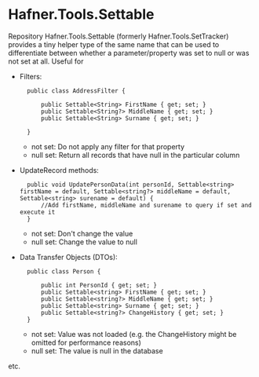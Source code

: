 # Hafner.Tools.Settable
Repository Hafner.Tools.Settable (formerly Hafner.Tools.SetTracker) provides a tiny helper type of the same name that can be used to differentiate between whether a parameter/property was set to null or was not set at all. Useful for 

* Filters: 

        public class AddressFilter {

            public Settable<String> FirstName { get; set; }
            public Settable<String?> MiddleName { get; set; }
            public Settable<String> Surname { get; set; }

        } 
    
  - not set: Do not apply any filter for that property
  - null set: Return all records that have null in the particular column
  
* UpdateRecord methods:

        public void UpdatePersonData(int personId, Settable<string> firstName = default, Settable<string?> middleName = default, Settable<string> surename = default) {
            //Add firstName, middleName and surename to query if set and execute it
        }
        
  - not set: Don't change the value
  - null set: Change the value to null
  
* Data Transfer Objects (DTOs):

        public class Person {

            public int PersonId { get; set; }
            public Settable<string> FirstName { get; set; }
            public Settable<string?> MiddleName { get; set; }
            public Settable<string> Surname { get; set; }
            public Settable<string?> ChangeHistory { get; set; }
        }

  - not set: Value was not loaded (e.g. the ChangeHistory might be omitted for performance reasons)
  - null set: The value is null in the database

etc.
